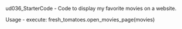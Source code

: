 ud036_StarterCode - Code to display my favorite movies on a website.

Usage - execute: fresh_tomatoes.open_movies_page(movies)
